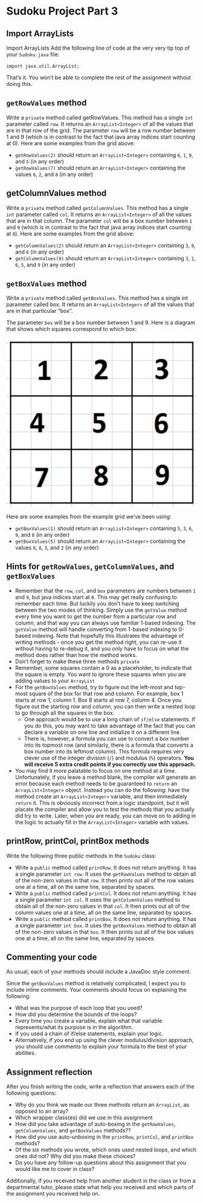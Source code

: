 # Sudoku Project Part 3
## Import ArrayLists
Import ArrayLists
Add the following line of code at the very very tip top of your `Sudoku.java` file:

```
import java.util.ArrayList;
```

That’s it. You won’t be able to complete the rest of the assignment without doing this.

## `getRowValues` method
Write a `private` method called getRowValues. This method has a single `int` parameter called `row`. It returns an `ArrayList<Integer>` of all the values that are in that row of the grid. The parameter `row` will be a row number between 1 and 9 (which is in contrast to the fact that java array indices start counting at 0). Here are some examples from the grid above:
- `getRowValues(2)` should return an `ArrayList<Integer>` containing `6`, `1`, `9`, and `5` (in any order)
- `getRowValues(7)` should return an `ArrayList<Integer>` containing the values `6`, `2`, and `8` (in any order)

## getColumnValues method
Write a `private` method called `getColumnValues`. This method has a single `int` parameter called `col`. It returns an `ArrayList<Integer>` of all the values that are in that column. The parameter `col` will be a box number between `1` and `9` (which is in contrast to the fact that java array indices start counting at `0`).  Here are some examples from the grid above:
- `getColumnValues(2)` should return an `ArrayList<Integer>` containing `3`, `9`, and `6` (in any order)
- `getColumnValues(9)` should return an `ArrayList<Integer>` containing `3`, `1`, `6`, `5`, and `9` (in any order)

## `getBoxValues` method
Write a `private` method called `getBoxValues`. This method has a single int parameter called box. It returns an `ArrayList<Integer>` of all the values that are in that particular “box”.

The parameter `box` will be a box number between 1 and 9. Here is a diagram that shows which squares correspond to which box:

![sudoku-boxes](https://github.com/jucax/college-cs1/blob/e9dbc41844579fc7b1d13d3609fc6fc6b6645d84/projects/images/sudoku-boxes.png?raw=true)

Here are some examples from the example grid we’ve been using:
- `getBoxValues(1)` should return an `ArrayList<Integer>` containing `5`, `3`, `6`, `9`, and `8` (in any order)
- `getBoxValues(5)` should return an `ArrayList<Integer>` containing the values `6`, `8`, `3`, and `2` (in any order)

## Hints for `getRowValues`, `getColumnValues`, and `getBoxValues`
- Remember that the `row`, `col`, and `box` parameters are numbers between `1` and `9`, but java indices start at `0`. This may get really confusing to remember each time. But luckily you don’t have to keep switching between the two modes of thinking. Simply use the `getValue` method every time you want to get the number from a particular row and column, and that way you can always use familiar 1-based indexing. The `getValue` method will handle converting from 1-based indexing to 0-based indexing. Note that hopefully this illustrates the advantage of writing methods - once you get the method right, you can re-use it without having to re-debug it, and you only have to focus on what the method does rather than how the method works.
- Don’t forget to make these three methods `private`
- Remember, some squares contain a 0 as a placeholder, to indicate that the square is empty. You want to ignore these squares when you are adding values to your `ArrayList`
- For the `getBoxValues` method, try to figure out the left-most and top-most square of the box for that row and column. For example, box 1 starts at row 1, column 1. Box 8 starts at row 7, column 4. Once you figure out the starting row and column, you can then write a nested loop to go through all the squares in the box.
    - One approach would be to use a long chain of `if/else` statements. If you do this, you may want to take advantage of the fact that you can declare a variable on one line and initialize it on a different line.
    - There is, however, a formula you can use to convert a box number into its topmost row (and similarly, there is a formula that converts a box number into its leftmost column). This formula requires very clever use of the integer division (`/`) and modulus (`%`) operators. **You will receive 5 extra credit points if you correctly use this approach.**
- You may find it more palatable to focus on one method at a time. Unfortunately, if you leave a method blank, the compiler will generate an error because each method needs to be guaranteed to `return` an `ArrayList<Integer>` object. Instead you can do the following: have the method create an `ArrayList<Integer>` variable, and then immediately `return` it. This is obviously incorrect from a logic standpoint, but it will placate the compiler and allow you to test the methods that you actually did try to write. Later, when you are ready, you can move on to adding in the logic to actually fill in the `ArrayList<Integer>` variable with values.

## printRow, printCol, printBox methods
Write the following three public methods in the `Sudoku` class:
- Write a `public` method called `printRow`. It does not return anything. It has a single parameter `int row`. It uses the `getRowValues` method to obtain all of the non-zero values in that `row`. It then prints out all of the row values one at a time, all on the same line, separated by spaces.
- Write a `public` method called `printCol`. It does not return anything. It has a single parameter `int col`. It uses the `getColumnValues` method to obtain all of the non-zero values in that `col`. It then prints out all of the column values one at a time, all on the same line, separated by spaces.
- Write a `public` method called `printBox`. It does not return anything. It has a single parameter `int box`. It uses the `getBoxValues` method to obtain all of the non-zero values in that `box`. It then prints out all of the box values one at a time, all on the same line, separated by spaces.

## Commenting your code
As usual, each of your methods should include a JavaDoc style comment.

Since the `getBoxValues` method is relatively complicated, I expect you to include inline comments. Your comments should focus on explaining the following:
- What was the purpose of each loop that you used?
- How did you determine the bounds of the loops?
- Every time you create a variable, explain what that variable represents/what its purpose is in the algorithm.
- If you used a chain of if/else statements, explain your logic.
- Alternatively, if you end up using the clever modulus/division approach, you should use comments to explain your formula to the best of your abilities. 

## Assignment reflection
After you finish writing the code, write a reflection that answers each of the following questions:
- Why do you think we made our three methods return an `ArrayList`, as opposed to an array?
- Which wrapper class(es) did we use in this assignment
- How did you take advantage of auto-boxing in the `getRowValues`, `getColumnValues`, and `getBoxValues` methods??
- How did you use auto-unboxing in the `printRow`, `printCol`, and `printBox` methods?
- Of the six methods you wrote, which ones used nested loops, and which ones did not? Why did you make these choices?
- Do you have any follow-up questions about this assignment that you would like me to cover in class?

Additionally, if you received help from another student in the class or from a departmental tutor, please state what help you received and which parts of the assignment you received help on.

